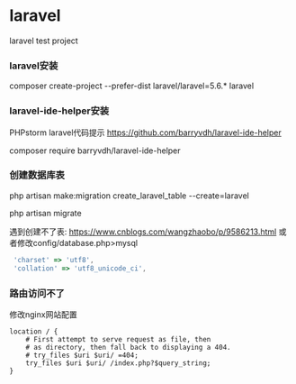 # laravel
laravel test project
### laravel安装 
composer create-project --prefer-dist laravel/laravel=5.6.* laravel
### laravel-ide-helper安装 
PHPstorm laravel代码提示 https://github.com/barryvdh/laravel-ide-helper 

composer require barryvdh/laravel-ide-helper

### 创建数据库表
php artisan make:migration create_laravel_table --create=laravel

php artisan migrate

遇到创建不了表: https://www.cnblogs.com/wangzhaobo/p/9586213.html
或者修改config/database.php>mysql
````javascript
 'charset' => 'utf8',
 'collation' => 'utf8_unicode_ci',
````
### 路由访问不了
修改nginx网站配置
````text
location / {
    # First attempt to serve request as file, then
    # as directory, then fall back to displaying a 404.
    # try_files $uri $uri/ =404;
    try_files $uri $uri/ /index.php?$query_string;
}
````




